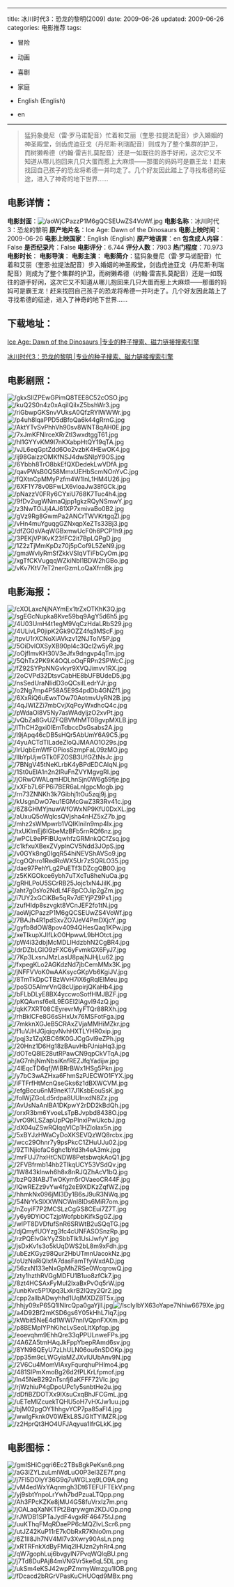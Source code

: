 
---
title: 冰川时代3：恐龙的黎明(2009)
date: 2009-06-26
updated: 2009-06-26
categories: 电影推荐
tags:
- 冒险
- 动画
- 喜剧
- 家庭

- English (English)
- en
---


> 猛犸象曼尼（雷·罗马诺配音）忙着和艾丽（奎恩·拉提法配音）步入婚姻的神圣殿堂，剑齿虎迪亚戈（丹尼斯·利瑞配音）则成为了整个集群的护卫，而树獭希德（约翰·雷吉扎莫配音）还是一如既往的游手好闲，这次它又不知道从哪儿抱回来几只大蛋而惹上大麻烦——那蛋的妈妈可是霸王龙！赶来找回自己孩子的恐龙将希德一并叼走了。几个好友因此踏上了寻找希德的征途，进入了神奇的地下世界……

## **电影详情**：

**电影封面**：<img src="https://image.tmdb.org/t/p/w200/aoWjCPazzP1M6gQCSEUwZS4VoWf.jpg" alt="/aoWjCPazzP1M6gQCSEUwZS4VoWf.jpg" title="/aoWjCPazzP1M6gQCSEUwZS4VoWf.jpg">
**电影名称**：冰川时代3：恐龙的黎明
**原产地片名**：Ice Age: Dawn of the Dinosaurs
**电影上映时间**：2009-06-26
**电影上映国家**：English (English)
**原产地语言**：en
**包含成人内容**：False
**是否纪录片**：False
**电影评分**：6.744
**评分人数**：7903
**热门程度**：70.973
**电影时长**：
**电影导演**：
**电影主演**：
**电影简介**：猛犸象曼尼（雷·罗马诺配音）忙着和艾丽（奎恩·拉提法配音）步入婚姻的神圣殿堂，剑齿虎迪亚戈（丹尼斯·利瑞配音）则成为了整个集群的护卫，而树獭希德（约翰·雷吉扎莫配音）还是一如既往的游手好闲，这次它又不知道从哪儿抱回来几只大蛋而惹上大麻烦——那蛋的妈妈可是霸王龙！赶来找回自己孩子的恐龙将希德一并叼走了。几个好友因此踏上了寻找希德的征途，进入了神奇的地下世界……

## **下载地址**：
[Ice Age: Dawn of the Dinosaurs |专业的种子搜索、磁力链接搜索引擎](https://movie.amd794.com:2083/?search=Ice%20Age%3A%20Dawn%20of%20the%20Dinosaurs&ordering=&mode=match_phrase&page_size=10&page=1)

[冰川时代3：恐龙的黎明 |专业的种子搜索、磁力链接搜索引擎](https://movie.amd794.com:2083/?search=%E5%86%B0%E5%B7%9D%E6%97%B6%E4%BB%A33%EF%BC%9A%E6%81%90%E9%BE%99%E7%9A%84%E9%BB%8E%E6%98%8E&ordering=&mode=match_phrase&page_size=10&page=1)
 

## **电影剧照**：
<img src="https://image.tmdb.org/t/p/original/gkxSIlZPEwGPimQ8TEE8C52cOSO.jpg" alt="/gkxSIlZPEwGPimQ8TEE8C52cOSO.jpg" title="/gkxSIlZPEwGPimQ8TEE8C52cOSO.jpg"><img src="https://image.tmdb.org/t/p/original/kuQ2S0n4z0xAqiIQilxZ5bshWr3.jpg" alt="/kuQ2S0n4z0xAqiIQilxZ5bshWr3.jpg" title="/kuQ2S0n4z0xAqiIQilxZ5bshWr3.jpg"><img src="https://image.tmdb.org/t/p/original/riGbwpGKSnvVUksA0QfzRYIWWWr.jpg" alt="/riGbwpGKSnvVUksA0QfzRYIWWWr.jpg" title="/riGbwpGKSnvVUksA0QfzRYIWWWr.jpg"><img src="https://image.tmdb.org/t/p/original/p4uh8lqaPPD5dBfoQa6k44gRrnG.jpg" alt="/p4uh8lqaPPD5dBfoQa6k44gRrnG.jpg" title="/p4uh8lqaPPD5dBfoQa6k44gRrnG.jpg"><img src="https://image.tmdb.org/t/p/original/AktYTvSvPhhVh90sv8WNT8qAH0E.jpg" alt="/AktYTvSvPhhVh90sv8WNT8qAH0E.jpg" title="/AktYTvSvPhhVh90sv8WNT8qAH0E.jpg"><img src="https://image.tmdb.org/t/p/original/7xJmKFNlrceXRrZtI3wxdtggT61.jpg" alt="/7xJmKFNlrceXRrZtI3wxdtggT61.jpg" title="/7xJmKFNlrceXRrZtI3wxdtggT61.jpg"><img src="https://image.tmdb.org/t/p/original/hl1GYYvKM9I7nKXabpHtQY19qTA.jpg" alt="/hl1GYYvKM9I7nKXabpHtQY19qTA.jpg" title="/hl1GYYvKM9I7nKXabpHtQY19qTA.jpg"><img src="https://image.tmdb.org/t/p/original/vJL6eqGptZdd6Oo2vzbK4HEwOK4.jpg" alt="/vJL6eqGptZdd6Oo2vzbK4HEwOK4.jpg" title="/vJL6eqGptZdd6Oo2vzbK4HEwOK4.jpg"><img src="https://image.tmdb.org/t/p/original/ij98GaizzOMKfNSJ4dwSNlpY9OS.jpg" alt="/ij98GaizzOMKfNSJ4dwSNlpY9OS.jpg" title="/ij98GaizzOMKfNSJ4dwSNlpY9OS.jpg"><img src="https://image.tmdb.org/t/p/original/6Ybbh8TrO8bkEfQXDedekLwVDfA.jpg" alt="/6Ybbh8TrO8bkEfQXDedekLwVDfA.jpg" title="/6Ybbh8TrO8bkEfQXDedekLwVDfA.jpg"><img src="https://image.tmdb.org/t/p/original/qavPWsB0Q58MmxUEHbScmNOnYvC.jpg" alt="/qavPWsB0Q58MmxUEHbScmNOnYvC.jpg" title="/qavPWsB0Q58MmxUEHbScmNOnYvC.jpg"><img src="https://image.tmdb.org/t/p/original/fQXtnCpMMyPzfm4W1lnL1HM4U26.jpg" alt="/fQXtnCpMMyPzfm4W1lnL1HM4U26.jpg" title="/fQXtnCpMMyPzfm4W1lnL1HM4U26.jpg"><img src="https://image.tmdb.org/t/p/original/6XF1Y78v0BFwLX6vloaJw38fGCk.jpg" alt="/6XF1Y78v0BFwLX6vloaJw38fGCk.jpg" title="/6XF1Y78v0BFwLX6vloaJw38fGCk.jpg"><img src="https://image.tmdb.org/t/p/original/pNazzV0FRy6CYxiU768K7Tuc4h4.jpg" alt="/pNazzV0FRy6CYxiU768K7Tuc4h4.jpg" title="/pNazzV0FRy6CYxiU768K7Tuc4h4.jpg"><img src="https://image.tmdb.org/t/p/original/9fDv2ugWNmaQjpp1gkzRQyNSmwY.jpg" alt="/9fDv2ugWNmaQjpp1gkzRQyNSmwY.jpg" title="/9fDv2ugWNmaQjpp1gkzRQyNSmwY.jpg"><img src="https://image.tmdb.org/t/p/original/z3NwTOiJj4AJ61XP7xmivaBo0B2.jpg" alt="/z3NwTOiJj4AJ61XP7xmivaBo0B2.jpg" title="/z3NwTOiJj4AJ61XP7xmivaBo0B2.jpg"><img src="https://image.tmdb.org/t/p/original/gVz9Rg8GwmPa2ANCrTWVKrtgqZl.jpg" alt="/gVz9Rg8GwmPa2ANCrTWVKrtgqZl.jpg" title="/gVz9Rg8GwmPa2ANCrTWVKrtgqZl.jpg"><img src="https://image.tmdb.org/t/p/original/vHn4muYguqgGZNxqpXeZTs33Bj3.jpg" alt="/vHn4muYguqgGZNxqpXeZTs33Bj3.jpg" title="/vHn4muYguqgGZNxqpXeZTs33Bj3.jpg"><img src="https://image.tmdb.org/t/p/original/dfZG0sVAqWGBxmwUcF0h6PCP1h9.jpg" alt="/dfZG0sVAqWGBxmwUcF0h6PCP1h9.jpg" title="/dfZG0sVAqWGBxmwUcF0h6PCP1h9.jpg"><img src="https://image.tmdb.org/t/p/original/3PEKjVPIKvK23fFC2it7BpLQPgD.jpg" alt="/3PEKjVPIKvK23fFC2it7BpLQPgD.jpg" title="/3PEKjVPIKvK23fFC2it7BpLQPgD.jpg"><img src="https://image.tmdb.org/t/p/original/1Z2zTjMmKpDz70j5pCof9L5ZeN9.jpg" alt="/1Z2zTjMmKpDz70j5pCof9L5ZeN9.jpg" title="/1Z2zTjMmKpDz70j5pCof9L5ZeN9.jpg"><img src="https://image.tmdb.org/t/p/original/gmaWvIyRmSfZkkVSlqVTiFbCyOm.jpg" alt="/gmaWvIyRmSfZkkVSlqVTiFbCyOm.jpg" title="/gmaWvIyRmSfZkkVSlqVTiFbCyOm.jpg"><img src="https://image.tmdb.org/t/p/original/xgTfCKVugqqWZkiNbl1BDW2hGBo.jpg" alt="/xgTfCKVugqqWZkiNbl1BDW2hGBo.jpg" title="/xgTfCKVugqqWZkiNbl1BDW2hGBo.jpg"><img src="https://image.tmdb.org/t/p/original/vKv7KtV7eT2nerGzmLoQaXfrnBk.jpg" alt="/vKv7KtV7eT2nerGzmLoQaXfrnBk.jpg" title="/vKv7KtV7eT2nerGzmLoQaXfrnBk.jpg">

## **电影海报**：
<img src="https://image.tmdb.org/t/p/original/cXOLaxcNjNAYmEx1trZxOTKhK3Q.jpg" alt="/cXOLaxcNjNAYmEx1trZxOTKhK3Q.jpg" title="/cXOLaxcNjNAYmEx1trZxOTKhK3Q.jpg"><img src="https://image.tmdb.org/t/p/original/sgEGcNupka8Kve59bq9AgY5d6h5.jpg" alt="/sgEGcNupka8Kve59bq9AgY5d6h5.jpg" title="/sgEGcNupka8Kve59bq9AgY5d6h5.jpg"><img src="https://image.tmdb.org/t/p/original/4U03UmH4t1egM9VqCzHdaLRbS29.jpg" alt="/4U03UmH4t1egM9VqCzHdaLRbS29.jpg" title="/4U03UmH4t1egM9VqCzHdaLRbS29.jpg"><img src="https://image.tmdb.org/t/p/original/4ULivLP0jipK2Gk9OZZ4fq3MScF.jpg" alt="/4ULivLP0jipK2Gk9OZZ4fq3MScF.jpg" title="/4ULivLP0jipK2Gk9OZZ4fq3MScF.jpg"><img src="https://image.tmdb.org/t/p/original/tpvU1rXCNoXiAVkzv12NJToIV5P.jpg" alt="/tpvU1rXCNoXiAVkzv12NJToIV5P.jpg" title="/tpvU1rXCNoXiAVkzv12NJToIV5P.jpg"><img src="https://image.tmdb.org/t/p/original/5OiDvlOXSyXB90pl4c3Qcl2w5yR.jpg" alt="/5OiDvlOXSyXB90pl4c3Qcl2w5yR.jpg" title="/5OiDvlOXSyXB90pl4c3Qcl2w5yR.jpg"><img src="https://image.tmdb.org/t/p/original/oOjfImvKH30V3eJfx9dngvp4qTm.jpg" alt="/oOjfImvKH30V3eJfx9dngvp4qTm.jpg" title="/oOjfImvKH30V3eJfx9dngvp4qTm.jpg"><img src="https://image.tmdb.org/t/p/original/5QhTx2PK9K4OQLoOqFRPn2SPWcC.jpg" alt="/5QhTx2PK9K4OQLoOqFRPn2SPWcC.jpg" title="/5QhTx2PK9K4OQLoOqFRPn2SPWcC.jpg"><img src="https://image.tmdb.org/t/p/original/fZ92SYPpNNGvkyr9XVQJimvv1RX.jpg" alt="/fZ92SYPpNNGvkyr9XVQJimvv1RX.jpg" title="/fZ92SYPpNNGvkyr9XVQJimvv1RX.jpg"><img src="https://image.tmdb.org/t/p/original/2oCVPd32DtsvCabHE8bUFBUdeD5.jpg" alt="/2oCVPd32DtsvCabHE8bUFBUdeD5.jpg" title="/2oCVPd32DtsvCabHE8bUFBUdeD5.jpg"><img src="https://image.tmdb.org/t/p/original/nsSedUraNIidD3oQCsiILedrYJr.jpg" alt="/nsSedUraNIidD3oQCsiILedrYJr.jpg" title="/nsSedUraNIidD3oQCsiILedrYJr.jpg"><img src="https://image.tmdb.org/t/p/original/o2Ng7mp4P58A5E9S4pdDb4GNZf1.jpg" alt="/o2Ng7mp4P58A5E9S4pdDb4GNZf1.jpg" title="/o2Ng7mp4P58A5E9S4pdDb4GNZf1.jpg"><img src="https://image.tmdb.org/t/p/original/6XxRiQ6uEwxTOw70AotmvUyRN2B.jpg" alt="/6XxRiQ6uEwxTOw70AotmvUyRN2B.jpg" title="/6XxRiQ6uEwxTOw70AotmvUyRN2B.jpg"><img src="https://image.tmdb.org/t/p/original/4qJWIZZi7mbCvjXqPcyWxdhcQ4c.jpg" alt="/4qJWIZZi7mbCvjXqPcyWxdhcQ4c.jpg" title="/4qJWIZZi7mbCvjXqPcyWxdhcQ4c.jpg"><img src="https://image.tmdb.org/t/p/original/pWdaOl8V5Ny7asWAdyljzO2xvPt.jpg" alt="/pWdaOl8V5Ny7asWAdyljzO2xvPt.jpg" title="/pWdaOl8V5Ny7asWAdyljzO2xvPt.jpg"><img src="https://image.tmdb.org/t/p/original/vQbZa8GvUZFQBVMhMT0BgvpMXLB.jpg" alt="/vQbZa8GvUZFQBVMhMT0BgvpMXLB.jpg" title="/vQbZa8GvUZFQBVMhMT0BgvpMXLB.jpg"><img src="https://image.tmdb.org/t/p/original/lThCH2gxi0IEmTdbccDsGsabs2A.jpg" alt="/lThCH2gxi0IEmTdbccDsGsabs2A.jpg" title="/lThCH2gxi0IEmTdbccDsGsabs2A.jpg"><img src="https://image.tmdb.org/t/p/original/l9jApq46cDB5sHQr5AbUmY6A9C5.jpg" alt="/l9jApq46cDB5sHQr5AbUmY6A9C5.jpg" title="/l9jApq46cDB5sHQr5AbUmY6A9C5.jpg"><img src="https://image.tmdb.org/t/p/original/4yuACTdTILadeZloQJMAAO1O29s.jpg" alt="/4yuACTdTILadeZloQJMAAO1O29s.jpg" title="/4yuACTdTILadeZloQJMAAO1O29s.jpg"><img src="https://image.tmdb.org/t/p/original/lrUqbEmWfFOPiosSzmpFaL09zMO.jpg" alt="/lrUqbEmWfFOPiosSzmpFaL09zMO.jpg" title="/lrUqbEmWfFOPiosSzmpFaL09zMO.jpg"><img src="https://image.tmdb.org/t/p/original/lIbYpUjwGTk0FZOSB3UfGZtNsJc.jpg" alt="/lIbYpUjwGTk0FZOSB3UfGZtNsJc.jpg" title="/lIbYpUjwGTk0FZOSB3UfGZtNsJc.jpg"><img src="https://image.tmdb.org/t/p/original/7BNgV45tNeKLrbK4yBPdEDCAlqN.jpg" alt="/7BNgV45tNeKLrbK4yBPdEDCAlqN.jpg" title="/7BNgV45tNeKLrbK4yBPdEDCAlqN.jpg"><img src="https://image.tmdb.org/t/p/original/1St0uEIA1n2n2lRuFnZVYMgvgRI.jpg" alt="/1St0uEIA1n2n2lRuFnZVYMgvgRI.jpg" title="/1St0uEIA1n2n2lRuFnZVYMgvgRI.jpg"><img src="https://image.tmdb.org/t/p/original/jORwOWALqmHDLhnSjn0W6g59fje.jpg" alt="/jORwOWALqmHDLhnSjn0W6g59fje.jpg" title="/jORwOWALqmHDLhnSjn0W6g59fje.jpg"><img src="https://image.tmdb.org/t/p/original/xXFb7L6FP6i7BER6aLnlgpcMogb.jpg" alt="/xXFb7L6FP6i7BER6aLnlgpcMogb.jpg" title="/xXFb7L6FP6i7BER6aLnlgpcMogb.jpg"><img src="https://image.tmdb.org/t/p/original/rn73ZNNKh3k7Gibhj1tOu5zqj9j.jpg" alt="/rn73ZNNKh3k7Gibhj1tOu5zqj9j.jpg" title="/rn73ZNNKh3k7Gibhj1tOu5zqj9j.jpg"><img src="https://image.tmdb.org/t/p/original/kUsgnDwO7eu1EGMcGwZ3R3Rv41c.jpg" alt="/kUsgnDwO7eu1EGMcGwZ3R3Rv41c.jpg" title="/kUsgnDwO7eu1EGMcGwZ3R3Rv41c.jpg"><img src="https://image.tmdb.org/t/p/original/6Z8GHMYjnuwWfOWxNP9KfU0DxXL.jpg" alt="/6Z8GHMYjnuwWfOWxNP9KfU0DxXL.jpg" title="/6Z8GHMYjnuwWfOWxNP9KfU0DxXL.jpg"><img src="https://image.tmdb.org/t/p/original/aUxuQ5oWqIcsQVjsha4nHZ5xZ7b.jpg" alt="/aUxuQ5oWqIcsQVjsha4nHZ5xZ7b.jpg" title="/aUxuQ5oWqIcsQVjsha4nHZ5xZ7b.jpg"><img src="https://image.tmdb.org/t/p/original/mhz2sWMpwrb1VQIKlniIn9mp4Ix.jpg" alt="/mhz2sWMpwrb1VQIKlniIn9mp4Ix.jpg" title="/mhz2sWMpwrb1VQIKlniIn9mp4Ix.jpg"><img src="https://image.tmdb.org/t/p/original/txUKlmEj6IGbeMzBFb5rnRQf6nz.jpg" alt="/txUKlmEj6IGbeMzBFb5rnRQf6nz.jpg" title="/txUKlmEj6IGbeMzBFb5rnRQf6nz.jpg"><img src="https://image.tmdb.org/t/p/original/wPCL9ePFlBUqwhfzGRMnkQCfZsq.jpg" alt="/wPCL9ePFlBUqwhfzGRMnkQCfZsq.jpg" title="/wPCL9ePFlBUqwhfzGRMnkQCfZsq.jpg"><img src="https://image.tmdb.org/t/p/original/c1kfxuXBexZVyplnCV5Ndd3JOpS.jpg" alt="/c1kfxuXBexZVyplnCV5Ndd3JOpS.jpg" title="/c1kfxuXBexZVyplnCV5Ndd3JOpS.jpg"><img src="https://image.tmdb.org/t/p/original/v0GYk8ng0IgqR54hiNEVShAVSo9.jpg" alt="/v0GYk8ng0IgqR54hiNEVShAVSo9.jpg" title="/v0GYk8ng0IgqR54hiNEVShAVSo9.jpg"><img src="https://image.tmdb.org/t/p/original/cgOQhro1RedRoWX5Ur7zSQRLO35.jpg" alt="/cgOQhro1RedRoWX5Ur7zSQRLO35.jpg" title="/cgOQhro1RedRoWX5Ur7zSQRLO35.jpg"><img src="https://image.tmdb.org/t/p/original/dae97PehYLg2PuETf3iDZcgQB0O.jpg" alt="/dae97PehYLg2PuETf3iDZcgQB0O.jpg" title="/dae97PehYLg2PuETf3iDZcgQB0O.jpg"><img src="https://image.tmdb.org/t/p/original/z5KKGOkce6ybh7uTXcTu8heNuOa.jpg" alt="/z5KKGOkce6ybh7uTXcTu8heNuOa.jpg" title="/z5KKGOkce6ybh7uTXcTu8heNuOa.jpg"><img src="https://image.tmdb.org/t/p/original/gRHLPoU5SCrRB25Jojc1xN4JiIK.jpg" alt="/gRHLPoU5SCrRB25Jojc1xN4JiIK.jpg" title="/gRHLPoU5SCrRB25Jojc1xN4JiIK.jpg"><img src="https://image.tmdb.org/t/p/original/aht7g0sYo2NdLf4F8pCOJip2gZm.jpg" alt="/aht7g0sYo2NdLf4F8pCOJip2gZm.jpg" title="/aht7g0sYo2NdLf4F8pCOJip2gZm.jpg"><img src="https://image.tmdb.org/t/p/original/i7UY2xGCiKBe5qRv7dEYjPZ9Ps1.jpg" alt="/i7UY2xGCiKBe5qRv7dEYjPZ9Ps1.jpg" title="/i7UY2xGCiKBe5qRv7dEYjPZ9Ps1.jpg"><img src="https://image.tmdb.org/t/p/original/zufHIdp8szvgkt8VCnJEF2fo1tN.jpg" alt="/zufHIdp8szvgkt8VCnJEF2fo1tN.jpg" title="/zufHIdp8szvgkt8VCnJEF2fo1tN.jpg"><img src="https://image.tmdb.org/t/p/original/aoWjCPazzP1M6gQCSEUwZS4VoWf.jpg" alt="/aoWjCPazzP1M6gQCSEUwZS4VoWf.jpg" title="/aoWjCPazzP1M6gQCSEUwZS4VoWf.jpg"><img src="https://image.tmdb.org/t/p/original/7BAJh4R1pdSxvZO7JeV4PmDXjcY.jpg" alt="/7BAJh4R1pdSxvZO7JeV4PmDXjcY.jpg" title="/7BAJh4R1pdSxvZO7JeV4PmDXjcY.jpg"><img src="https://image.tmdb.org/t/p/original/gyfb8dOW8pov4094QHesQaq1KPw.jpg" alt="/gyfb8dOW8pov4094QHesQaq1KPw.jpg" title="/gyfb8dOW8pov4094QHesQaq1KPw.jpg"><img src="https://image.tmdb.org/t/p/original/xeTIkupXJIfLkO0HpwwL9bHOtct.jpg" alt="/xeTIkupXJIfLkO0HpwwL9bHOtct.jpg" title="/xeTIkupXJIfLkO0HpwwL9bHOtct.jpg"><img src="https://image.tmdb.org/t/p/original/pW4i32dbjMcMDLIHdzbhN2CgBR4.jpg" alt="/pW4i32dbjMcMDLIHdzbhN2CgBR4.jpg" title="/pW4i32dbjMcMDLIHdzbhN2CgBR4.jpg"><img src="https://image.tmdb.org/t/p/original/drDZbLGIO9zFXC6yFvmkGX6FyJ7.jpg" alt="/drDZbLGIO9zFXC6yFvmkGX6FyJ7.jpg" title="/drDZbLGIO9zFXC6yFvmkGX6FyJ7.jpg"><img src="https://image.tmdb.org/t/p/original/7Kp3LxsnJMzLasU8pajNJHjLu62.jpg" alt="/7Kp3LxsnJMzLasU8pajNJHjLu62.jpg" title="/7Kp3LxsnJMzLasU8pajNJHjLu62.jpg"><img src="https://image.tmdb.org/t/p/original/fxpegKLo2AGKdzNd7jbCemMMx3K.jpg" alt="/fxpegKLo2AGKdzNd7jbCemMMx3K.jpg" title="/fxpegKLo2AGKdzNd7jbCemMMx3K.jpg"><img src="https://image.tmdb.org/t/p/original/jNFFVVoK0wAAKsycGKpVb6KgiJV.jpg" alt="/jNFFVVoK0wAAKsycGKpVb6KgiJV.jpg" title="/jNFFVVoK0wAAKsycGKpVb6KgiJV.jpg"><img src="https://image.tmdb.org/t/p/original/8TmTkDpCTBzWvH7iX6gRqlElMeu.jpg" alt="/8TmTkDpCTBzWvH7iX6gRqlElMeu.jpg" title="/8TmTkDpCTBzWvH7iX6gRqlElMeu.jpg"><img src="https://image.tmdb.org/t/p/original/poSO5AlmrVnQ8cUjppirjQKaHb4.jpg" alt="/poSO5AlmrVnQ8cUjppirjQKaHb4.jpg" title="/poSO5AlmrVnQ8cUjppirjQKaHb4.jpg"><img src="https://image.tmdb.org/t/p/original/bFLbDLyE8BX4yccwoSotfHMJBZF.jpg" alt="/bFLbDLyE8BX4yccwoSotfHMJBZF.jpg" title="/bFLbDLyE8BX4yccwoSotfHMJBZF.jpg"><img src="https://image.tmdb.org/t/p/original/pKQAvnsf6eIL9EGEI2lAgvI94zQ.jpg" alt="/pKQAvnsf6eIL9EGEI2lAgvI94zQ.jpg" title="/pKQAvnsf6eIL9EGEI2lAgvI94zQ.jpg"><img src="https://image.tmdb.org/t/p/original/qkK7XRT08CEyrevrMyFTQr88RXh.jpg" alt="/qkK7XRT08CEyrevrMyFTQr88RXh.jpg" title="/qkK7XRT08CEyrevrMyFTQr88RXh.jpg"><img src="https://image.tmdb.org/t/p/original/rhBklCFe8G6sSHxUx76MSFotFga.jpg" alt="/rhBklCFe8G6sSHxUx76MSFotFga.jpg" title="/rhBklCFe8G6sSHxUx76MSFotFga.jpg"><img src="https://image.tmdb.org/t/p/original/7mkknXGJeB5CRAxZVjaMMHiMZkr.jpg" alt="/7mkknXGJeB5CRAxZVjaMMHiMZkr.jpg" title="/7mkknXGJeB5CRAxZVjaMMHiMZkr.jpg"><img src="https://image.tmdb.org/t/p/original/f1uVJHJGjqiqvNvhHXTLYHR0xip.jpg" alt="/f1uVJHJGjqiqvNvhHXTLYHR0xip.jpg" title="/f1uVJHJGjqiqvNvhHXTLYHR0xip.jpg"><img src="https://image.tmdb.org/t/p/original/pqj3z1ZqXBC6fK0GJCgGvl9eZPh.jpg" alt="/pqj3z1ZqXBC6fK0GJCgGvl9eZPh.jpg" title="/pqj3z1ZqXBC6fK0GJCgGvl9eZPh.jpg"><img src="https://image.tmdb.org/t/p/original/20Hnz1D6Hg18zBAuvHbPJniaHq3.jpg" alt="/20Hnz1D6Hg18zBAuvHbPJniaHq3.jpg" title="/20Hnz1D6Hg18zBAuvHbPJniaHq3.jpg"><img src="https://image.tmdb.org/t/p/original/dOTeQ8IE28utRPawCN9qpCkVTqA.jpg" alt="/dOTeQ8IE28utRPawCN9qpCkVTqA.jpg" title="/dOTeQ8IE28utRPawCN9qpCkVTqA.jpg"><img src="https://image.tmdb.org/t/p/original/aG7nhjNmNbsiKnfREZJfqYadijw.jpg" alt="/aG7nhjNmNbsiKnfREZJfqYadijw.jpg" title="/aG7nhjNmNbsiKnfREZJfqYadijw.jpg"><img src="https://image.tmdb.org/t/p/original/4IEqcTD6qfjWiBRrBWx1HSg5Pkn.jpg" alt="/4IEqcTD6qfjWiBRrBWx1HSg5Pkn.jpg" title="/4IEqcTD6qfjWiBRrBWx1HSg5Pkn.jpg"><img src="https://image.tmdb.org/t/p/original/y7bC3wAZHxa6FhmSzPJECWO1FYX.jpg" alt="/y7bC3wAZHxa6FhmSzPJECWO1FYX.jpg" title="/y7bC3wAZHxa6FhmSzPJECWO1FYX.jpg"><img src="https://image.tmdb.org/t/p/original/iFTFrfHtMcnQseGks6z1dBXWCVM.jpg" alt="/iFTFrfHtMcnQseGks6z1dBXWCVM.jpg" title="/iFTFrfHtMcnQseGks6z1dBXWCVM.jpg"><img src="https://image.tmdb.org/t/p/original/efgBccu6nM9neK17J1KsbEouSsK.jpg" alt="/efgBccu6nM9neK17J1KsbEouSsK.jpg" title="/efgBccu6nM9neK17J1KsbEouSsK.jpg"><img src="https://image.tmdb.org/t/p/original/folWjZGoLd5rdpa8UUlnxdN8Zz.jpg" alt="/folWjZGoLd5rdpa8UUlnxdN8Zz.jpg" title="/folWjZGoLd5rdpa8UUlnxdN8Zz.jpg"><img src="https://image.tmdb.org/t/p/original/AvUsNaAnlBA1DKpwY2rDD2kBdQh.jpg" alt="/AvUsNaAnlBA1DKpwY2rDD2kBdQh.jpg" title="/AvUsNaAnlBA1DKpwY2rDD2kBdQh.jpg"><img src="https://image.tmdb.org/t/p/original/orxR3bm6YvoeLsTpBJvpbd8438O.jpg" alt="/orxR3bm6YvoeLsTpBJvpbd8438O.jpg" title="/orxR3bm6YvoeLsTpBJvpbd8438O.jpg"><img src="https://image.tmdb.org/t/p/original/vrO9KLSZapUpPQpPlnxiPwUkcbJ.jpg" alt="/vrO9KLSZapUpPQpPlnxiPwUkcbJ.jpg" title="/vrO9KLSZapUpPQpPlnxiPwUkcbJ.jpg"><img src="https://image.tmdb.org/t/p/original/dX04uZSwRQlqqVlCp1HZloIax5n.jpg" alt="/dX04uZSwRQlqqVlCp1HZloIax5n.jpg" title="/dX04uZSwRQlqqVlCp1HZloIax5n.jpg"><img src="https://image.tmdb.org/t/p/original/5xBYJzHWaCyDoXKSEVQzWQ8rcbx.jpg" alt="/5xBYJzHWaCyDoXKSEVQzWQ8rcbx.jpg" title="/5xBYJzHWaCyDoXKSEVQzWQ8rcbx.jpg"><img src="https://image.tmdb.org/t/p/original/wcc29Ohnr7y9psPkcC1ZHuUJu02.jpg" alt="/wcc29Ohnr7y9psPkcC1ZHuUJu02.jpg" title="/wcc29Ohnr7y9psPkcC1ZHuUJu02.jpg"><img src="https://image.tmdb.org/t/p/original/9ZTlNjiofaC6ghc1bYd3h4eA3mk.jpg" alt="/9ZTlNjiofaC6ghc1bYd3h4eA3mk.jpg" title="/9ZTlNjiofaC6ghc1bYd3h4eA3mk.jpg"><img src="https://image.tmdb.org/t/p/original/mrFUJ7hxHtCNDW8PetsbwqkAoQ1.jpg" alt="/mrFUJ7hxHtCNDW8PetsbwqkAoQ1.jpg" title="/mrFUJ7hxHtCNDW8PetsbwqkAoQ1.jpg"><img src="https://image.tmdb.org/t/p/original/2FVBfrmb14hb2TlkqUCY53VSdQv.jpg" alt="/2FVBfrmb14hb2TlkqUCY53VSdQv.jpg" title="/2FVBfrmb14hb2TlkqUCY53VSdQv.jpg"><img src="https://image.tmdb.org/t/p/original/1W843klnwh6h8x8nRJQZhAcV1bQ.jpg" alt="/1W843klnwh6h8x8nRJQZhAcV1bQ.jpg" title="/1W843klnwh6h8x8nRJQZhAcV1bQ.jpg"><img src="https://image.tmdb.org/t/p/original/bzPQ3IABJTwOKym5rOVaeoCR44F.jpg" alt="/bzPQ3IABJTwOKym5rOVaeoCR44F.jpg" title="/bzPQ3IABJTwOKym5rOVaeoCR44F.jpg"><img src="https://image.tmdb.org/t/p/original/lQwREZz9vYw4fg2eE9XDKzZqfWZ.jpg" alt="/lQwREZz9vYw4fg2eE9XDKzZqfWZ.jpg" title="/lQwREZz9vYw4fg2eE9XDKzZqfWZ.jpg"><img src="https://image.tmdb.org/t/p/original/hhmkNx096jMl3Dy1B6sJ9uR3NWq.jpg" alt="/hhmkNx096jMl3Dy1B6sJ9uR3NWq.jpg" title="/hhmkNx096jMl3Dy1B6sJ9uR3NWq.jpg"><img src="https://image.tmdb.org/t/p/original/54NrYkSlXXWNCWnl8IDs6MiR7om.jpg" alt="/54NrYkSlXXWNCWnl8IDs6MiR7om.jpg" title="/54NrYkSlXXWNCWnl8IDs6MiR7om.jpg"><img src="https://image.tmdb.org/t/p/original/nZoyiF7P2MCSLzCgGS8CEui7Z7T.jpg" alt="/nZoyiF7P2MCSLzCgGS8CEui7Z7T.jpg" title="/nZoyiF7P2MCSLzCgGS8CEui7Z7T.jpg"><img src="https://image.tmdb.org/t/p/original/y6y9DYiOCTzjpWofpbbKifkSgGZ.jpg" alt="/y6y9DYiOCTzjpWofpbbKifkSgGZ.jpg" title="/y6y9DYiOCTzjpWofpbbKifkSgGZ.jpg"><img src="https://image.tmdb.org/t/p/original/wlPT8DVDfufSnR6SRWtB2uSQqTG.jpg" alt="/wlPT8DVDfufSnR6SRWtB2uSQqTG.jpg" title="/wlPT8DVDfufSnR6SRWtB2uSQqTG.jpg"><img src="https://image.tmdb.org/t/p/original/djQmyfUOYzg3fc4cUNFASOSnzRp.jpg" alt="/djQmyfUOYzg3fc4cUNFASOSnzRp.jpg" title="/djQmyfUOYzg3fc4cUNFASOSnzRp.jpg"><img src="https://image.tmdb.org/t/p/original/rzPQEIvGkYyZSbbTIk1UsiJwfyY.jpg" alt="/rzPQEIvGkYyZSbbTIk1UsiJwfyY.jpg" title="/rzPQEIvGkYyZSbbTIk1UsiJwfyY.jpg"><img src="https://image.tmdb.org/t/p/original/jsDxKv1s3o5kUqDWS2bL8m9xFdh.jpg" alt="/jsDxKv1s3o5kUqDWS2bL8m9xFdh.jpg" title="/jsDxKv1s3o5kUqDWS2bL8m9xFdh.jpg"><img src="https://image.tmdb.org/t/p/original/ubEzKGyz98Qur2HbUTmnUacokNz.jpg" alt="/ubEzKGyz98Qur2HbUTmnUacokNz.jpg" title="/ubEzKGyz98Qur2HbUTmnUacokNz.jpg"><img src="https://image.tmdb.org/t/p/original/oUzNaRiQIxfA7dasFamTfyWxdAD.jpg" alt="/oUzNaRiQIxfA7dasFamTfyWxdAD.jpg" title="/oUzNaRiQIxfA7dasFamTfyWxdAD.jpg"><img src="https://image.tmdb.org/t/p/original/56zxN133eNxGpMhZRSe0WcqrowQ.jpg" alt="/56zxN133eNxGpMhZRSe0WcqrowQ.jpg" title="/56zxN133eNxGpMhZRSe0WcqrowQ.jpg"><img src="https://image.tmdb.org/t/p/original/zty1hzthRVGgMDFU1B1uo8zfCk7.jpg" alt="/zty1hzthRVGgMDFU1B1uo8zfCk7.jpg" title="/zty1hzthRVGgMDFU1B1uo8zfCk7.jpg"><img src="https://image.tmdb.org/t/p/original/8zt4HCSAxFyMuI2lxaBxPvOq5rW.jpg" alt="/8zt4HCSAxFyMuI2lxaBxPvOq5rW.jpg" title="/8zt4HCSAxFyMuI2lxaBxPvOq5rW.jpg"><img src="https://image.tmdb.org/t/p/original/unbKvc5P1Xpq3LxkrB2IQzy2Qr2.jpg" alt="/unbKvc5P1Xpq3LxkrB2IQzy2Qr2.jpg" title="/unbKvc5P1Xpq3LxkrB2IQzy2Qr2.jpg"><img src="https://image.tmdb.org/t/p/original/cpp2allbADwyhhd1UqlMXDZBT5x.jpg" alt="/cpp2allbADwyhhd1UqlMXDZBT5x.jpg" title="/cpp2allbADwyhhd1UqlMXDZBT5x.jpg"><img src="https://image.tmdb.org/t/p/original/hhjy09xP65Q1INlrcQpa0gaYjll.jpg" alt="/hhjy09xP65Q1INlrcQpa0gaYjll.jpg" title="/hhjy09xP65Q1INlrcQpa0gaYjll.jpg"><img src="https://image.tmdb.org/t/p/original/lscIyIbYX63oYape7Nhiw6679Xe.jpg" alt="/lscIyIbYX63oYape7Nhiw6679Xe.jpg" title="/lscIyIbYX63oYape7Nhiw6679Xe.jpg"><img src="https://image.tmdb.org/t/p/original/a4D92Bf2mKSD6gs6Y05kHhL7Iq7.jpg" alt="/a4D92Bf2mKSD6gs6Y05kHhL7Iq7.jpg" title="/a4D92Bf2mKSD6gs6Y05kHhL7Iq7.jpg"><img src="https://image.tmdb.org/t/p/original/kWbit5NeE4d1WWI7nnIVQpnFXXm.jpg" alt="/kWbit5NeE4d1WWI7nnIVQpnFXXm.jpg" title="/kWbit5NeE4d1WWI7nnIVQpnFXXm.jpg"><img src="https://image.tmdb.org/t/p/original/p8BEMplYPhKihcLvSeoLltXpfqp.jpg" alt="/p8BEMplYPhKihcLvSeoLltXpfqp.jpg" title="/p8BEMplYPhKihcLvSeoLltXpfqp.jpg"><img src="https://image.tmdb.org/t/p/original/eoevqhm9EhhQre33qPPULnweFPs.jpg" alt="/eoevqhm9EhhQre33qPPULnweFPs.jpg" title="/eoevqhm9EhhQre33qPPULnweFPs.jpg"><img src="https://image.tmdb.org/t/p/original/4A6ZA5tmHAqJkFppYbepRAmd6sv.jpg" alt="/4A6ZA5tmHAqJkFppYbepRAmd6sv.jpg" title="/4A6ZA5tmHAqJkFppYbepRAmd6sv.jpg"><img src="https://image.tmdb.org/t/p/original/8YN98QEyU7zLhULN06ou6nSDOKp.jpg" alt="/8YN98QEyU7zLhULN06ou6nSDOKp.jpg" title="/8YN98QEyU7zLhULN06ou6nSDOKp.jpg"><img src="https://image.tmdb.org/t/p/original/pp35m9cLWGyiaMZJXvlUUbAnv9N.jpg" alt="/pp35m9cLWGyiaMZJXvlUUbAnv9N.jpg" title="/pp35m9cLWGyiaMZJXvlUUbAnv9N.jpg"><img src="https://image.tmdb.org/t/p/original/2V6Cu4MomVIAxyFqurqhuPHlmo4.jpg" alt="/2V6Cu4MomVIAxyFqurqhuPHlmo4.jpg" title="/2V6Cu4MomVIAxyFqurqhuPHlmo4.jpg"><img src="https://image.tmdb.org/t/p/original/481SIPmXmoBg26d2fPLKrLfpmof.jpg" alt="/481SIPmXmoBg26d2fPLKrLfpmof.jpg" title="/481SIPmXmoBg26d2fPLKrLfpmof.jpg"><img src="https://image.tmdb.org/t/p/original/ln45NeB292nTsnfj6aKFFF72VIc.jpg" alt="/ln45NeB292nTsnfj6aKFFF72VIc.jpg" title="/ln45NeB292nTsnfj6aKFFF72VIc.jpg"><img src="https://image.tmdb.org/t/p/original/rjWzhiuP4gDpoUPc1y5snbtHe2u.jpg" alt="/rjWzhiuP4gDpoUPc1y5snbtHe2u.jpg" title="/rjWzhiuP4gDpoUPc1y5snbtHe2u.jpg"><img src="https://image.tmdb.org/t/p/original/dDfiBZDOTXx9IXsuCxqBhJFCGmL.jpg" alt="/dDfiBZDOTXx9IXsuCxqBhJFCGmL.jpg" title="/dDfiBZDOTXx9IXsuCxqBhJFCGmL.jpg"><img src="https://image.tmdb.org/t/p/original/uETeMlZcuekTQHU5oH7vHXJw1uu.jpg" alt="/uETeMlZcuekTQHU5oH7vHXJw1uu.jpg" title="/uETeMlZcuekTQHU5oH7vHXJw1uu.jpg"><img src="https://image.tmdb.org/t/p/original/bjM02pgOY1lhhgvYCP7pa85aFl4.jpg" alt="/bjM02pgOY1lhhgvYCP7pa85aFl4.jpg" title="/bjM02pgOY1lhhgvYCP7pa85aFl4.jpg"><img src="https://image.tmdb.org/t/p/original/wwlgFknk0V0WEkL8SJGItTYIMZR.jpg" alt="/wwlgFknk0V0WEkL8SJGItTYIMZR.jpg" title="/wwlgFknk0V0WEkL8SJGItTYIMZR.jpg"><img src="https://image.tmdb.org/t/p/original/z2HprQt3HO4UFJAqyua1IfrGLkK.jpg" alt="/z2HprQt3HO4UFJAqyua1IfrGLkK.jpg" title="/z2HprQt3HO4UFJAqyua1IfrGLkK.jpg">

## **电影图标**：
<img src="https://image.tmdb.org/t/p/original/gmlSHiCgqri6Ec2TBsBgkPeKsn6.png" alt="/gmlSHiCgqri6Ec2TBsBgkPeKsn6.png" title="/gmlSHiCgqri6Ec2TBsBgkPeKsn6.png"><img src="https://image.tmdb.org/t/p/original/aG3lZYLzuLmlWdLuO0P3el3ZE7f.png" alt="/aG3lZYLzuLmlWdLuO0P3el3ZE7f.png" title="/aG3lZYLzuLmlWdLuO0P3el3ZE7f.png"><img src="https://image.tmdb.org/t/p/original/j7Fl5DOlyY36G9q7uWGLxq9LO9A.png" alt="/j7Fl5DOlyY36G9q7uWGLxq9LO9A.png" title="/j7Fl5DOlyY36G9q7uWGLxq9LO9A.png"><img src="https://image.tmdb.org/t/p/original/vM4edWxYAqnmgh3Dt6TEFUFTEkV.png" alt="/vM4edWxYAqnmgh3Dt6TEFUFTEkV.png" title="/vM4edWxYAqnmgh3Dt6TEFUFTEkV.png"><img src="https://image.tmdb.org/t/p/original/yj9sbtYnpoLrYwh7bdPzuaLTQpp.png" alt="/yj9sbtYnpoLrYwh7bdPzuaLTQpp.png" title="/yj9sbtYnpoLrYwh7bdPzuaLTQpp.png"><img src="https://image.tmdb.org/t/p/original/Ah3FPcKZKe8jMU4G58fuVrxIz7m.png" alt="/Ah3FPcKZKe8jMU4G58fuVrxIz7m.png" title="/Ah3FPcKZKe8jMU4G58fuVrxIz7m.png"><img src="https://image.tmdb.org/t/p/original/jOALaqXaNKTPt2Bqrywgm2KDJOp.png" alt="/jOALaqXaNKTPt2Bqrywgm2KDJOp.png" title="/jOALaqXaNKTPt2Bqrywgm2KDJOp.png"><img src="https://image.tmdb.org/t/p/original/rJWDB1SPTaJydF4vgxRF46475tJ.png" alt="/rJWDB1SPTaJydF4vgxRF46475tJ.png" title="/rJWDB1SPTaJydF4vgxRF46475tJ.png"><img src="https://image.tmdb.org/t/p/original/uuKThqFMqRDaePP6cMQZlvLScr6.png" alt="/uuKThqFMqRDaePP6cMQZlvLScr6.png" title="/uuKThqFMqRDaePP6cMQZlvLScr6.png"><img src="https://image.tmdb.org/t/p/original/utJZ42KuP11rE7kObRxR7Khlo0m.png" alt="/utJZ42KuP11rE7kObRxR7Khlo0m.png" title="/utJZ42KuP11rE7kObRxR7Khlo0m.png"><img src="https://image.tmdb.org/t/p/original/6Z1lI8Jh7NV4Ml7v3Xwry90AsLn.png" alt="/6Z1lI8Jh7NV4Ml7v3Xwry90AsLn.png" title="/6Z1lI8Jh7NV4Ml7v3Xwry90AsLn.png"><img src="https://image.tmdb.org/t/p/original/xRTRFnkXdByFMiq2lHUzn2yhRr4.png" alt="/xRTRFnkXdByFMiq2lHUzn2yhRr4.png" title="/xRTRFnkXdByFMiq2lHUzn2yhRr4.png"><img src="https://image.tmdb.org/t/p/original/qW7gophLuj6bvgylN7PvqWQIqBU.png" alt="/qW7gophLuj6bvgylN7PvqWQIqBU.png" title="/qW7gophLuj6bvgylN7PvqWQIqBU.png"><img src="https://image.tmdb.org/t/p/original/j7Td8DuPAj84mVNGVr5ke6qL5DL.png" alt="/j7Td8DuPAj84mVNGVr5ke6qL5DL.png" title="/j7Td8DuPAj84mVNGVr5ke6qL5DL.png"><img src="https://image.tmdb.org/t/p/original/ukSm4eKSJ42wpPZmmyWmzgu1IOB.png" alt="/ukSm4eKSJ42wpPZmmyWmzgu1IOB.png" title="/ukSm4eKSJ42wpPZmmyWmzgu1IOB.png"><img src="https://image.tmdb.org/t/p/original/fDcacd2bRGrVPasKuCHUOqd9MBx.png" alt="/fDcacd2bRGrVPasKuCHUOqd9MBx.png" title="/fDcacd2bRGrVPasKuCHUOqd9MBx.png">
